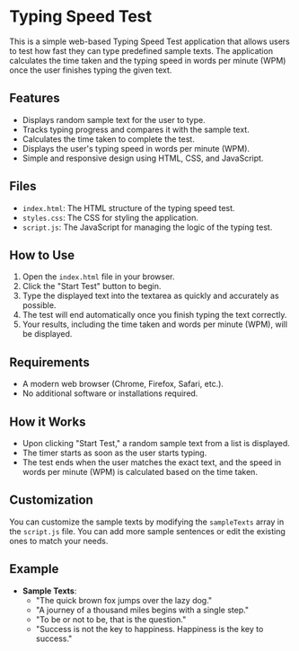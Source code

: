 # Typing Speed Test
This is a simple web-based Typing Speed Test application that allows users to test how fast they can type predefined sample texts. The application calculates the time taken and the typing speed in words per minute (WPM) once the user finishes typing the given text.

## Features
- Displays random sample text for the user to type.
- Tracks typing progress and compares it with the sample text.
- Calculates the time taken to complete the test.
- Displays the user's typing speed in words per minute (WPM).
- Simple and responsive design using HTML, CSS, and JavaScript.

## Files
- `index.html`: The HTML structure of the typing speed test.
- `styles.css`: The CSS for styling the application.
- `script.js`: The JavaScript for managing the logic of the typing test.

## How to Use
1. Open the `index.html` file in your browser.
2. Click the "Start Test" button to begin.
3. Type the displayed text into the textarea as quickly and accurately as possible.
4. The test will end automatically once you finish typing the text correctly.
5. Your results, including the time taken and words per minute (WPM), will be displayed.

## Requirements
- A modern web browser (Chrome, Firefox, Safari, etc.).
- No additional software or installations required.

## How it Works
- Upon clicking "Start Test," a random sample text from a list is displayed.
- The timer starts as soon as the user starts typing.
- The test ends when the user matches the exact text, and the speed in words per minute (WPM) is calculated based on the time taken.

## Customization
You can customize the sample texts by modifying the `sampleTexts` array in the `script.js` file. You can add more sample sentences or edit the existing ones to match your needs.

## Example

- **Sample Texts**:
    - "The quick brown fox jumps over the lazy dog."
    - "A journey of a thousand miles begins with a single step."
    - "To be or not to be, that is the question."
    - "Success is not the key to happiness. Happiness is the key to success."

